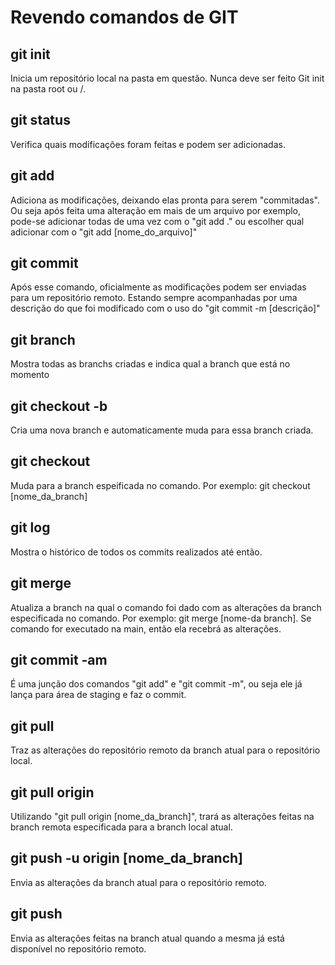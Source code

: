 <h1>Revendo comandos de GIT</h1>
<h2>git init</h2> 
<p>Inicia um repositório local na pasta em questão. Nunca deve ser feito Git init na pasta root ou /.</p>
<h2>git status</h2>
<p>Verifica quais modificações foram feitas e podem ser adicionadas.</p>
<h2>git add</h2>
<p>Adiciona as modificações, deixando elas pronta para serem "commitadas". Ou seja após feita uma alteração em mais de um arquivo por exemplo, pode-se adicionar todas de uma vez com o "git add ." ou escolher qual adicionar com o "git add [nome_do_arquivo]"</p>
<h2>git commit</h2>
<p>Após esse comando, oficialmente as modificações podem ser enviadas para um repositório remoto. Estando sempre acompanhadas por uma descrição do que foi modificado com o uso do "git commit -m [descrição]"</p>
<h2>git branch</h2>
<p>Mostra todas as branchs criadas e indica qual a branch que está no momento</p>
<h2>git checkout -b</h2>
<p>Cria uma nova branch e automaticamente muda para essa branch criada.</p>
<h2>git checkout</h2>
<p>Muda para a branch espeificada no comando. Por exemplo: git checkout [nome_da_branch]</p>
<h2>git log</h2>
<p>Mostra o histórico de todos os commits realizados até então.</p>
<h2>git merge</h2>
<p>Atualiza a branch na qual o comando foi dado com as alterações da branch especificada no comando. Por exemplo: git merge [nome-da branch]. Se comando for executado na main, então ela recebrá as alterações.</p>
<h2>git commit -am</h2>
<p>É uma junção dos comandos "git add" e "git commit -m", ou seja  ele já lança para área de staging e faz o commit.</p>
<h2>git pull</h2>
<p>Traz as alterações do repositório remoto da branch atual para o repositório local.</p>
<h2>git pull origin</h2>
<p>Utilizando "git pull origin [nome_da_branch]", trará as alterações feitas na branch remota especificada para a branch local atual.</p>
<h2>git push -u origin [nome_da_branch]</h2>
<p>Envia as alterações da branch atual para o repositório remoto.</p>
<h2>git push</h2>
<p>Envia as alterações feitas na branch atual quando a mesma já está disponível no repositório remoto.</p>
